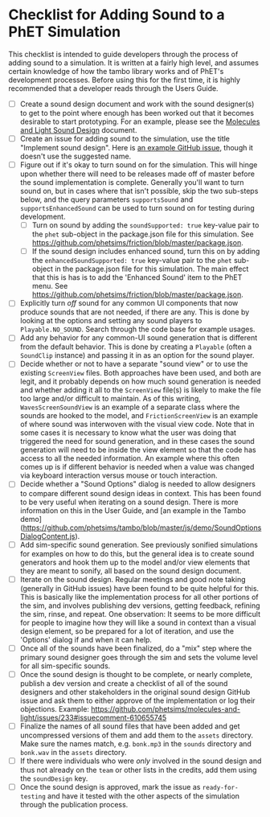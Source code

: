 # Checklist for Adding Sound to a PhET Simulation

This checklist is intended to guide developers through the process of adding sound to a simulation.  It is written at
a fairly high level, and assumes certain knowledge of how the tambo library works and of PhET's development processes.
Before using this for the first time, it is highly recommended that a developer reads through the Users Guide.

- [ ] Create a sound design document and work with the sound designer(s) to get to the point where enough has been
worked out that it becomes desirable to start prototyping.  For an example, please see the [Molecules and Light Sound
Design](https://docs.google.com/document/d/1LJ6maD9QGvRRIaukKi_s019Gc1V2YHi4CPbPNULLiRc/edit?usp=sharing) document.
- [ ] Create an issue for adding sound to the simulation, use the title "Implement sound design".  Here is [an example
GitHub issue](https://github.com/phetsims/friction/issues/148), though it doesn't use the suggested name.
- [ ] Figure out if it's okay to turn sound on for the simulation.  This will hinge upon whether there will need to be
releases made off of master before the sound implementation is complete.  Generally you'll want to turn sound on, but in
cases where that isn't possible, skip the two sub-steps below, and the query parameters `supportsSound` and
`supportsEnhancedSound` can be used to turn sound on for testing during development. 
  - [ ] Turn on sound by adding the `soundSupported: true` key-value pair to the `phet` sub-object in the package.json 
file for this simulation. See https://github.com/phetsims/friction/blob/master/package.json.
  - [ ] If the sound design includes enhanced sound, turn this on by adding the `enhancedSoundSupported: true` key-value
pair to the `phet` sub-object in the package.json file for this simulation. The main effect that this is has is to add
the 'Enhanced Sound' item to the PhET menu. See https://github.com/phetsims/friction/blob/master/package.json.
- [ ] Explicitly turn *off* sound for any common UI components that now produce sounds that are not needed, if there are
any.  This is done by looking at the options and setting any sound players to `Playable.NO_SOUND`.  Search through the
code base for example usages.
- [ ] Add any behavior for any common-UI sound generation that is different from the default behavior.  This is done
by creating a `Playable` (often a `SoundClip` instance) and passing it in as an option for the sound player.
- [ ] Decide whether or not to have a separate "sound view" or to use the existing `ScreenView` files.  Both approaches
have been used, and both are legit, and it probably depends on how much sound generation is needed and whether adding it
all to the `ScreenView` file(s) is likely to make the file too large and/or difficult to maintain.  As of this writing,
`WavesScreenSoundView` is an example of a separate class where the sounds are hooked to the model, and 
`FrictionScreenView` is an example of where sound was interwoven with the visual view code.  Note that in some cases it
is necessary to know what the user was doing that triggered the need for sound generation, and in these cases the sound
generation will need to be inside the view element so that the code has access to all the needed information.  An
example where this often comes up is if different behavior is needed when a value was changed via keyboard interaction
versus mouse or touch interaction.
- [ ] Decide whether a "Sound Options" dialog is needed to allow designers to compare different sound design ideas in
context.  This has been found to be very useful when iterating on a sound design.  There is more information on this in
the User Guide, and [an example in the Tambo demo]
(https://github.com/phetsims/tambo/blob/master/js/demo/SoundOptionsDialogContent.js).
- [ ] Add sim-specific sound generation.  See previously sonified simulations for examples on how to do this, but the
general idea is to create sound generators and hook them up to the model and/or view elements that they are meant to
sonify, all based on the sound design document.
 - [ ] Iterate on the sound design.  Regular meetings and good note taking (generally in GitHub issues) have been found
 to be quite helpful for this.  This is basically like the implementation process for all other portions of the sim, and
 involves publishing dev versions, getting feedback, refining the sim, rinse, and repeat.  One observation: It seems to
 be more difficult for people to imagine how they will like a sound in context than a visual design element, so be
 prepared for a lot of iteration, and use the 'Options' dialog if and when it can help.
 - [ ] Once all of the sounds have been finalized, do a "mix" step where the primary sound designer goes through the
 sim and sets the volume level for all sim-specific sounds.
 - [ ] Once the sound design is thought to be complete, or nearly complete, publish a dev version and create a checklist
 of all of the sound designers and other stakeholders in the original sound design GitHub issue and ask them to either
 approve of the implementation or log their objections. Example: 
 https://github.com/phetsims/molecules-and-light/issues/233#issuecomment-610655745
  - [ ] Finalize the names of all sound files that have been added and get uncompressed versions of them and add them to
 the `assets` directory.  Make sure the names match, e.g. `bonk.mp3` in the `sounds` directory and `bonk.wav` in the
 `assets` directory.
 - [ ] If there were individuals who were *only* involved in the sound design and thus not already on the `team` or
 other lists in the credits, add them using the `soundDesign` key.
 - [ ] Once the sound design is approved, mark the issue as `ready-for-testing` and have it tested with the other
 aspects of the simulation through the publication process.